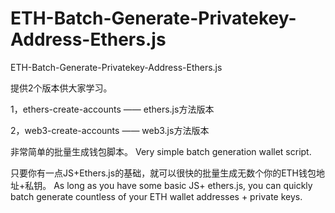 # ETH-Batch-Generate-Privatekey-Address-Ethers.js
ETH-Batch-Generate-Privatekey-Address-Ethers.js

提供2个版本供大家学习。

1，ethers-create-accounts —— ethers.js方法版本

2，web3-create-accounts —— web3.js方法版本

非常简单的批量生成钱包脚本。
Very simple batch generation wallet script.

只要你有一点JS+Ethers.js的基础，就可以很快的批量生成无数个你的ETH钱包地址+私钥。
As long as you have some basic JS+ ethers.js, you can quickly batch generate countless of your ETH wallet addresses + private keys.
